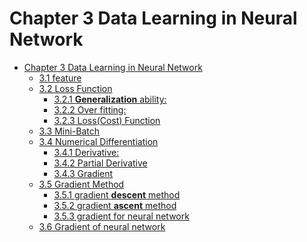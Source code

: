 

<!--
 * @Author       : Jingsheng Lyu
 * @Date         : 2020-07-02 07:27:07
 * @LastEditors  : Jingsheng Lyu
 * @LastEditTime : 2020-07-05 23:13:13
 * @FilePath     : /Deep_Learning/Chapter3/README.md
 * @Github       : https://github.com/jingshenglyu
 * @Web          : https://jingshenglyu.github.io/
 * @E-Mail       : jingshenglyu@gmail.com
--> 
# Chapter 3 Data Learning in Neural Network
- [Chapter 3 Data Learning in Neural Network](#chapter-3-data-learning-in-neural-network)
    - [3.1 feature](#31-feature)
    - [3.2 Loss Function](#32-loss-function)
        - [3.2.1 **Generalization** ability:](#321-generalization-ability)
        - [3.2.2 Over fitting:](#322-over-fitting)
        - [3.2.3 Loss(Cost) Function](#323-losscost-function)
    - [3.3 Mini-Batch](#33-mini-batch)
    - [3.4 Numerical Differentiation](#34-numerical-differentiation)
        - [3.4.1 Derivative:](#341-derivative)
        - [3.4.2 Partial Derivative](#342-partial-derivative)
        - [3.4.3 Gradient](#343-gradient)
    - [3.5 Gradient Method](#35-gradient-method)
        - [3.5.1 gradient **descent** method](#351-gradient-descent-method)
        - [3.5.2 gradient **ascent** method](#352-gradient-ascent-method)
        - [3.5.3 gradient for neural network](#353-gradient-for-neural-network)
    - [3.6 Gradient of neural network](#36-gradient-of-neural-network)


